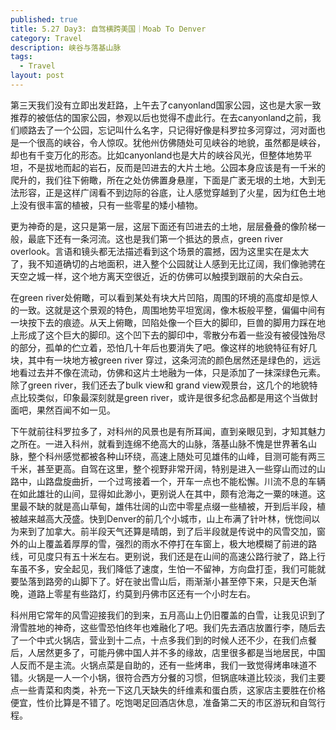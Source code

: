```yaml
---
published: true
title: 5.27 Day3: 自驾横跨美国｜Moab To Denver
category: Travel
description: 峡谷与落基山脉
tags: 
  - Travel
layout: post
---
```

第三天我们没有立即出发赶路，上午去了canyonland国家公园，这也是大家一致推荐的被低估的国家公园，参观以后也觉得不虚此行。在去canyonland之前，我们顺路去了一个公园，忘记叫什么名字，只记得好像是科罗拉多河穿过，河对面也是一个很高的峡谷，令人惊叹。犹他州仿佛随处可见峡谷的地貌，虽然都是峡谷，却也有千变万化的形态。比如canyonland也是大片的峡谷风光，但整体地势平坦，不是拔地而起的岩石，反而是凹进去的大片土地。公园本身应该是有一千米的爬升的，我们往下俯瞰，所在之处仿佛置身悬崖，下面是广袤无垠的土地，大到无法形容，正是这样广阔看不到边际的谷底，让人感觉穿越到了火星，因为红色土地上没有很丰富的植被，只有一些零星的矮小植物。

更为神奇的是，这只是第一层，这层下面还有凹进去的土地，层层叠叠的像阶梯一般，最底下还有一条河流。这也是我们第一个抵达的景点，green river overlook。言语和镜头都无法描述看到这个场景的震撼，因为这里实在是太大了，我不知道确切的占地面积，进入整个公园就让人感到无比辽阔，我们像驰骋在天空之城一样，这个地方离天空很近，近的仿佛可以触摸到跟前的大朵白云。

在green river处俯瞰，可以看到某处有块大片凹陷，周围的环境的高度却是惊人的一致。这就是这个景观的特色，周围地势平坦宽阔，像木板般平整，偏偏中间有一块按下去的痕迹。从天上俯瞰，凹陷处像一个巨大的脚印，巨兽的脚用力踩在地上形成了这个巨大的脚印。这个凹下去的脚印中，零散分布着一些没有被侵蚀殆尽的部分，孤单的伫立着，恐怕几十年后也要消失了吧。像这样的地貌特征有好几块，其中有一块地方被green river 穿过，这条河流的颜色居然还是绿色的，远远地看过去并不像在流动，仿佛和这片土地融为一体，只是添加了一抹深绿色元素。除了green river，我们还去了bulk view和 grand view观景台，这几个的地貌特点比较类似，印象最深刻就是green river，或许是很多纪念品都是用这个当做封面吧，果然百闻不如一见。

下午就前往科罗拉多了，对科州的风景也是有所耳闻，直到亲眼见到，才知其魅力之所在。一进入科州，就看到连绵不绝高大的山脉，落基山脉不愧是世界著名山脉，整个科州感觉都被各种山环绕，高速上随处可见雄伟的山峰，目测可能有两三千米，甚至更高。自驾在这里，整个视野非常开阔，特别是进入一些穿山而过的山路中，山路盘旋曲折，一个过弯接着一个，开车一点也不能松懈。川流不息的车辆在如此雄壮的山间，显得如此渺小，更别说人在其中，颇有沧海之一粟的味道。这里最不缺的就是高山草甸，雄伟壮阔的山峦中零星点缀一些植被，开到后半段，植被越来越高大茂盛。快到Denver的前几个小城市，山上布满了针叶林，恍惚间以为来到了加拿大。前半段天气还算是晴朗，到了后半段就是传说中的风雪交加，窗外的山上覆盖着厚厚的雪，强烈的雨水不停打在车窗上，极大地模糊了前进的路线，可见度只有五十米左右。更别说，我们还是在山间的高速公路行驶了，路上行车虽不多，安全起见，我们降低了速度，生怕一不留神，方向盘打歪，我们可能就要坠落到路旁的山脚下了。好在驶出雪山后，雨渐渐小甚至停下来，只是天色渐晚，道路上零星有些路灯，约莫到丹佛市区还有一个小时左右。

科州用它常年的风雪迎接我们的到来，五月高山上仍旧覆盖的白雪，让我见识到了滑雪胜地的神奇，这些雪恐怕终年也难融化了吧。我们先去酒店放置行李，随后去了一个中式火锅店，营业到十二点，十点多我们到的时候人还不少，在我们点餐后，人居然更多了，可能丹佛中国人并不多的缘故，店里很多都是当地居民，中国人反而不是主流。火锅点菜是自助的，还有一些烤串，我们一致觉得烤串味道不错。火锅是一人一个小锅，很符合西方分餐的习惯，但锅底味道比较淡，我们主要点一些青菜和肉类，补充一下这几天缺失的纤维素和蛋白质，这家店主要胜在价格便宜，性价比算是不错了。吃饱喝足回酒店休息，准备第二天的市区游玩和自驾行程。